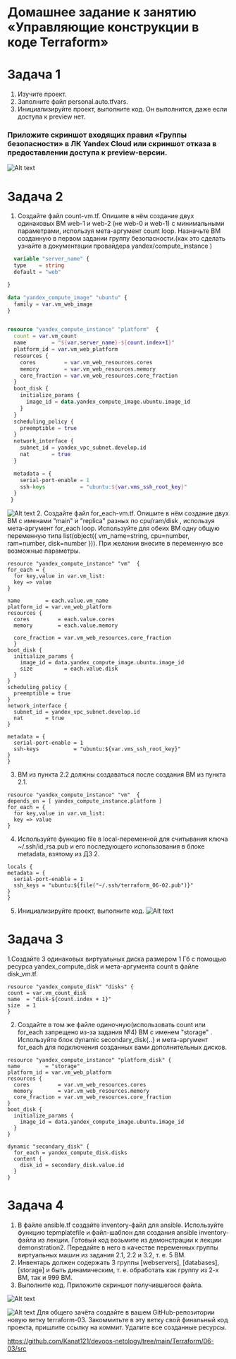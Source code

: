 # Домашнее задание к занятию «Управляющие конструкции в коде Terraform»

# Задача 1

1. Изучите проект.
2. Заполните файл personal.auto.tfvars.
3. Инициализируйте проект, выполните код. Он выполнится, даже если доступа к preview нет.

### Приложите скриншот входящих правил «Группы безопасности» в ЛК Yandex Cloud или скриншот отказа в предоставлении доступа к preview-версии.

![Alt text](image.png)

# Задача 2

1. Создайте файл count-vm.tf. Опишите в нём создание двух одинаковых ВМ web-1 и web-2 (не web-0 и web-1) с минимальными параметрами, используя мета-аргумент count loop. Назначьте ВМ созданную в первом задании группу безопасности.(как это сделать узнайте в документации провайдера yandex/compute_instance )

```tf
  variable "server_name" {
  type    = string
  default = "web"

}

data "yandex_compute_image" "ubuntu" {
  family = var.vm_web_image
}


resource "yandex_compute_instance" "platform"  {
  count = var.vm_count
  name        = "${var.server_name}-${count.index+1}"
  platform_id = var.vm_web_platform
  resources {
    cores         = var.vm_web_resources.cores
    memory        = var.vm_web_resources.memory
    core_fraction = var.vm_web_resources.core_fraction
  }
  boot_disk {
    initialize_params {
      image_id = data.yandex_compute_image.ubuntu.image_id
    }
  }
  scheduling_policy {
    preemptible = true
  }
  network_interface {
    subnet_id = yandex_vpc_subnet.develop.id
    nat       = true
  }

  metadata = {
    serial-port-enable = 1
    ssh-keys           = "ubuntu:${var.vms_ssh_root_key}"
  }
 }
```

![Alt text](image-7.png) 2. Создайте файл for_each-vm.tf. Опишите в нём создание двух ВМ с именами "main" и "replica" разных по cpu/ram/disk , используя мета-аргумент for_each loop. Используйте для обеих ВМ одну общую переменную типа list(object({ vm_name=string, cpu=number, ram=number, disk=number })). При желании внесите в переменную все возможные параметры.

```
resource "yandex_compute_instance" "vm"  {
for_each = {
  for key,value in var.vm_list:
  key => value
}

name        = each.value.vm_name
platform_id = var.vm_web_platform
resources {
  cores         = each.value.cores
  memory        = each.value.memory

  core_fraction = var.vm_web_resources.core_fraction
  }
boot_disk {
  initialize_params {
    image_id = data.yandex_compute_image.ubuntu.image_id
    size          = each.value.disk
  }
}
scheduling_policy {
  preemptible = true
}
network_interface {
  subnet_id = yandex_vpc_subnet.develop.id
  nat       = true
}

metadata = {
  serial-port-enable = 1
  ssh-keys           = "ubuntu:${var.vms_ssh_root_key}"
}
}
```

3. ВМ из пункта 2.2 должны создаваться после создания ВМ из пункта 2.1.

```
resource "yandex_compute_instance" "vm"  {
depends_on = [ yandex_compute_instance.platform ]
for_each = {
  for key,value in var.vm_list:
  key => value
}
```

4. Используйте функцию file в local-переменной для считывания ключа ~/.ssh/id_rsa.pub и его последующего использования в блоке metadata, взятому из ДЗ 2.

```
locals {
metadata = {
  serial-port-enable = 1
  ssh_keys = "ubuntu:${file("~/.ssh/terraform_06-02.pub")}"
}
}
```

5. Инициализируйте проект, выполните код.
   ![Alt text](image-1.png)

# Задача 3

1.Создайте 3 одинаковых виртуальных диска размером 1 Гб с помощью ресурса yandex_compute_disk и мета-аргумента count в файле disk_vm.tf.

```
resource "yandex_compute_disk" "disks" {
count = var.vm_count_disk
name  = "disk-${count.index + 1}"
size  = 1
}
```

2. Создайте в том же файле одиночную(использовать count или for_each запрещено из-за задания №4) ВМ c именем "storage" . Используйте блок dynamic secondary_disk{..} и мета-аргумент for_each для подключения созданных вами дополнительных дисков.

```
resource "yandex_compute_instance" "platform_disk" {
name        = "storage"
platform_id = var.vm_web_platform
resources {
  cores         = var.vm_web_resources.cores
  memory        = var.vm_web_resources.memory
  core_fraction = var.vm_web_resources.core_fraction
}
boot_disk {
  initialize_params {
    image_id = data.yandex_compute_image.ubuntu.image_id
  }
}

dynamic "secondary_disk" {
  for_each = yandex_compute_disk.disks
  content {
    disk_id = secondary_disk.value.id
  }
}

```

# Задача 4

1. В файле ansible.tf создайте inventory-файл для ansible. Используйте функцию tepmplatefile и файл-шаблон для создания ansible inventory-файла из лекции. Готовый код возьмите из демонстрации к лекции demonstration2. Передайте в него в качестве переменных группы виртуальных машин из задания 2.1, 2.2 и 3.2, т. е. 5 ВМ.
2. Инвентарь должен содержать 3 группы [webservers], [databases], [storage] и быть динамическим, т. е. обработать как группу из 2-х ВМ, так и 999 ВМ.
3. Выполните код. Приложите скриншот получившегося файла.

![Alt text](image-2.png)

![Alt text](image-4.png)
Для общего зачёта создайте в вашем GitHub-репозитории новую ветку terraform-03. Закоммитьте в эту ветку свой финальный код проекта, пришлите ссылку на коммит.
Удалите все созданные ресурсы.

https://github.com/Kanat121/devops-netology/tree/main/Terraform/06-03/src
